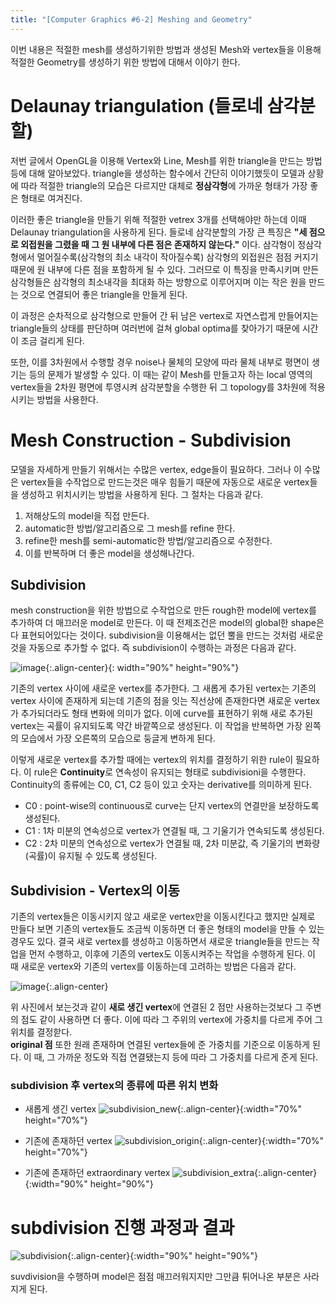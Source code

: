 ```yaml
---
title: "[Computer Graphics #6-2] Meshing and Geometry"
---
```


이번 내용은 적절한 mesh를 생성하기위한 방법과 생성된 Mesh와 vertex들을 이용해 적절한 Geometry를 생성하기 위한 방법에 대해서 이야기 한다.


# Delaunay triangulation (들로네 삼각분할)
저번 글에서 OpenGL을 이용해 Vertex와  Line, Mesh를 위한 triangle을 만드는 방법 등에 대해 알아보았다. triangle을 생성하는 함수에서 간단히 이야기했듯이 모델과 상황에 따라 적절한 triangle의 모습은 다르지만 대체로 **정삼각형**에 가까운 형태가 가장 좋은 형태로 여겨진다.

이러한 좋은 triangle을 만들기 위해 적절한 vetrex 3개를 선택해야만 하는데 이때 Delaunay triangulation을 사용하게 된다. 들로네 삼각분할의 가장 큰 특징은 **"세 점으로 외접원을 그렸을 때 그 원 내부에 다른 점은 존재하지 않는다."** 이다. 삼각형이 정삼각형에서 멀어질수록(삼각형의 최소 내각이 작아질수록) 삼각형의 외접원은 점점 커지기 때문에 원 내부에 다른 점을 포함하게 될 수 있다. 그러므로  이 특징을 만족시키며 만든 삼각형들은 삼각형의 최소내각을 최대화 하는 방향으로 이루어지며 이는 작은 원을 만드는 것으로 연결되어 좋은 triangle을 만들게 된다.

이 과정은 순차적으로 삼각형으로 만들어 간 뒤 남은 vertex로 자연스럽게 만들어지는 triangle들의 상태를 판단하며 여러번에 걸쳐 global optima를 찾아가기 때문에 시간이 조금 걸리게 된다. 

또한, 이를 3차원에서 수행할 경우 noise나 물체의 모양에 따라 물체 내부로 평면이 생기는 등의 문제가 발생할 수 있다. 이 때는 같이 Mesh를 만들고자 하는 local 영역의 vertex들을 2차원 평면에 투영시켜 삼각분할을 수행한 뒤 그 topology를 3차원에 적용시키는 방법을 사용한다.

# Mesh Construction - Subdivision
모델을 자세하게 만들기 위해서는 수많은 vertex, edge들이 필요하다. 그러나 이 수많은 vertex들을 수작업으로 만드는것은 매우 힘들기 때문에 자동으로 새로운 vertex들을 생성하고 위치시키는 방법을 사용하게 된다. 그 절차는 다음과 같다.
1. 저해상도의 model을 직접 만든다.
2. automatic한 방법/알고리즘으로 그 mesh를 refine 한다.
3. refine한 mesh를 semi-automatic한 방법/알고리즘으로 수정한다.
4. 이를 반복하며 더 좋은 model을 생성해나간다.

## Subdivision
mesh construction을 위한 방법으로 수작업으로 만든 rough한 model에 vertex를 추가하여 더 매끄러운 model로 만든다. 이 때 전제조건은 model의 global한 shape은 다 표현되어있다는 것이다. subdivision을 이용해서는 없던 뿔을 만드는 것처럼 새로운 것을 자동으로 추가할 수 없다. 즉 subdivision이 수행하는 과정은 다음과 같다.

![image](https://user-images.githubusercontent.com/79836443/115521177-e047f000-a2c5-11eb-9b76-3994cf63d7ff.png){:.align-center}{: width="90%" height="90%"}

기존의 vertex 사이에 새로운 vertex를 추가한다. 그 새롭게 추가된 vertex는 기존의 vertex 사이에 존재하게 되는데 기존의 점을 잇는 직선상에 존재한다면 새로운 vertex가 추가되더라도 형태 변화에 의미가 없다. 이에 curve를 표현하기 위해 새로 추가된 vertex는 곡률이 유지되도록 약간 바깥쪽으로 생성된다. 이 작업을 반복하면 가장 왼쪽의 모습에서 가장 오른쪽의 모습으로 둥글게 변하게 된다.

이렇게 새로운 vertex를 추가할 때에는 vertex의 위치를 결정하기 위한 rule이 필요하다. 이 rule은 **Continuity**로 연속성이 유지되는 형태로 subdivisioni을 수행한다. Continuity의 종류에는 C0, C1, C2 등이 있고 숫자는 derivative를 의미하게 된다.
- C0 :  point-wise의 continuous로 curve는 단지 vertex의 연결만을 보장하도록 생성된다.
- C1 : 1차 미분의 연속성으로 vertex가 연결될 때, 그 기울기가 연속되도록 생성된다.
- C2 : 2차 미분의 연속성으로 vertex가 연결될 때, 2차 미분값, 즉 기울기의 변화량(곡률)이 유지될 수 있도록 생성된다.

## Subdivision - Vertex의 이동
 기존의 vertex들은 이동시키지 않고 새로운 vertex만을 이동시킨다고 했지만 실제로 만들다 보면 기존의 vertex들도 조금씩 이동하면 더 좋은 형태의 model을 만들 수 있는 경우도 있다. 결국 새로 vertex를 생성하고 이동하면서 새로운 triangle들을 만드는 작업을 먼저 수행하고, 이후에 기존의 vertex도 이동시켜주는 작업을 수행하게 된다. 이 때 새로운 vertex와 기존의 vertex를 이동하는데 고려하는 방법은 다음과 같다.
 
![image](https://user-images.githubusercontent.com/79836443/115542791-9a962200-a2db-11eb-885c-c056028eef03.png){:.align-center}

위 사진에서 보는것과 같이 **새로 생긴 vertex**에 연결된 2 점만 사용하는것보다 그 주변의 점도 같이 사용하면 더 좋다. 이에 따라 그 주위의 vertex에 가중치를 다르게 주어 그 위치를 결정핟다.  
**original 점** 또한 원래 존재하며 연결된 vertex들에 준 가중치를 기준으로 이동하게 된다. 이 때, 그 가까운 정도와 직접 연결됐는지 등에 따라 그 가중치를 다르게 준게 된다.

### subdivision 후 vertex의 종류에 따른 위치 변화

- 새롭게 생긴 vertex
![subdivision_new](https://user-images.githubusercontent.com/79836443/115544613-c61a0c00-a2dd-11eb-9f5d-4082e23f92af.gif){:.align-center}{:width="70%" height="70%"}

- 기존에 존재하던 vertex
![subdivision_origin](https://user-images.githubusercontent.com/79836443/115544618-c74b3900-a2dd-11eb-94bb-321386ae11f2.gif){:.align-center}{:width="70%" height="70%"}

- 기존에 존재하던 extraordinary vertex
![subdivision_extra](https://user-images.githubusercontent.com/79836443/115544620-c7e3cf80-a2dd-11eb-9c50-cc0d2f8869dd.gif){:.align-center}{:width="90%" height="90%"}

# subdivision 진행 과정과 결과

![subdivision](https://user-images.githubusercontent.com/79836443/115544092-2197ca00-a2dd-11eb-8d78-8d9a249d27d7.gif){:.align-center}{:width="90%" height="90%"}

suvdivision을 수행하며 model은 점점 매끄러워지지만 그만큼 튀어나온 부분은 사라지게 된다.
